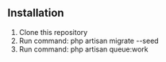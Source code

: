 ## Installation
1. Clone this repository
2. Run command: php artisan migrate --seed
3. Run command: php artisan queue:work
